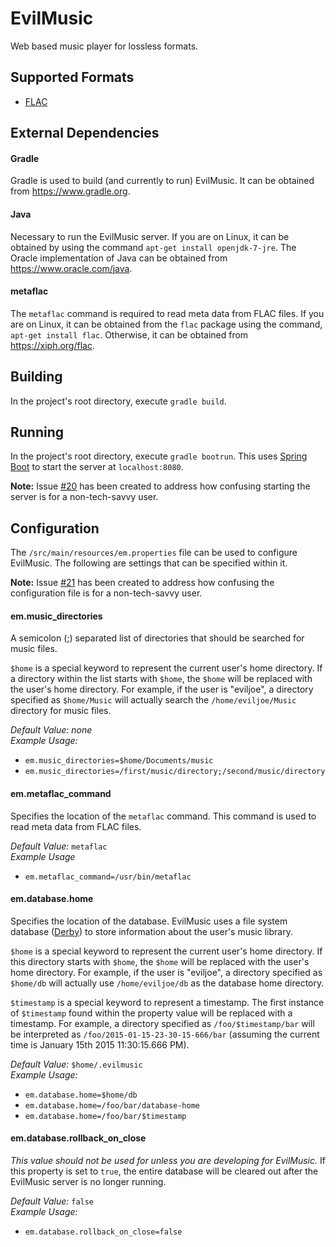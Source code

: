 EvilMusic
=========

Web based music player for lossless formats.

## Supported Formats
 * [FLAC](https://xiph.org/flac)

## External Dependencies
#### Gradle
Gradle is used to build (and currently to run) EvilMusic.  It can be obtained from https://www.gradle.org.

#### Java
Necessary to run the EvilMusic server.  If you are on Linux, it can be obtained by using the command `apt-get install openjdk-7-jre`.  The Oracle implementation of Java can be obtained from https://www.oracle.com/java.

#### metaflac
The `metaflac` command is required to read meta data from FLAC files.  If you are on Linux, it can be obtained from the `flac` package using the command, `apt-get install flac`.  Otherwise, it can be obtained from https://xiph.org/flac.

## Building
In the project's root directory, execute `gradle build`.

## Running
In the project's root directory, execute `gradle bootrun`.  This uses [Spring Boot](http://projects.spring.io/spring-boot) to start the server at `localhost:8080`.

**Note:** Issue [#20](https://github.com/eviljoe/evilmusic/issues/20) has been created to address how confusing starting the server is for a non-tech-savvy user.

## Configuration
The `/src/main/resources/em.properties` file can be used to configure EvilMusic.  The following are settings that can be specified within it.

**Note:** Issue [#21](https://github.com/eviljoe/evilmusic/issues/21) has been created to address how confusing the configuration file is for a non-tech-savvy user.

#### em.music_directories
A semicolon (;) separated list of directories that should be searched for music files.

`$home` is a special keyword to represent the current user's home directory.  If a directory within the list starts with `$home`, the `$home` will be replaced with the user's home directory.  For example, if the user is "eviljoe", a directory specified as `$home/Music` will actually search the `/home/eviljoe/Music` directory for music files.

*Default Value:* *none*<br/>
*Example Usage:*
 * `em.music_directories=$home/Documents/music`
 * `em.music_directories=/first/music/directory;/second/music/directory`

#### em.metaflac_command
Specifies the location of the `metaflac` command.  This command is used to read meta data from FLAC files.

*Default Value:* `metaflac`<br/>
*Example Usage*
 * `em.metaflac_command=/usr/bin/metaflac`

#### em.database.home
Specifies the location of the database.  EvilMusic uses a file system database ([Derby](http://db.apache.org/derby/)) to store information about the user's music library.

`$home` is a special keyword to represent the current user's home directory.  If this directory starts with `$home`, the `$home` will be replaced with the user's home directory.  For example, if the user is "eviljoe", a directory specified as `$home/db` will actually use `/home/eviljoe/db` as the database home directory.

`$timestamp` is a special keyword to represent a timestamp.  The first instance of `$timestamp` found within the property value will be replaced with a timestamp.  For example, a directory specified as `/foo/$timestamp/bar` will be interpreted as `/foo/2015-01-15-23-30-15-666/bar` (assuming the current time is January 15th 2015 11:30:15.666 PM).

*Default Value:* `$home/.evilmusic`<br/>
*Example Usage:*
 * `em.database.home=$home/db`
 * `em.database.home=/foo/bar/database-home`
 * `em.database.home=/foo/bar/$timestamp`

#### em.database.rollback_on_close
*This value should not be used for unless you are developing for EvilMusic.*  If this property is set to `true`, the entire database will be cleared out after the EvilMusic server is no longer running.

*Default Value:* `false`<br/>
*Example Usage:*
 * `em.database.rollback_on_close=false`